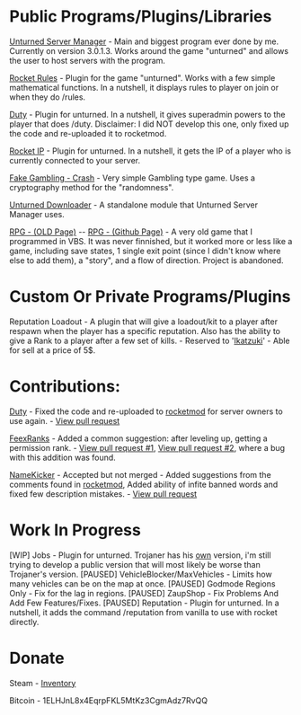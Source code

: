 <h1>Public Programs/Plugins/Libraries</h1>

[Unturned Server Manager](/UnturnedServerManager/) - Main and biggest program ever done by me. Currently on version 3.0.1.3. Works around the game "unturned" and allows the user to host servers with the program.

[Rocket Rules](/Rocket-Rules/) - Plugin for the game "unturned". Works with a few simple mathematical functions. In a nutshell, it displays rules to player on join or when they do /rules.

[Duty](https://github.com/Ev1dentFir3/Duty) - Plugin for unturned. In a nutshell, it gives superadmin powers to the player that does /duty. Disclaimer: I did NOT develop this one, only fixed up the code and re-uploaded it to rocketmod.

[Rocket IP](https://github.com/persiafighter/Rocket-IP) - Plugin for unturned. In a nutshell, it gets the IP of a player who is currently connected to your server.

[Fake Gambling - Crash](https://github.com/persiafighter/FakeGambling-Crash) - Very simple Gambling type game. Uses a cryptography method for the "randomness".

[Unturned Downloader](https://github.com/persiafighter/unturned-downloader) - A standalone module that Unturned Server Manager uses.

[RPG - (OLD Page)](http://rpg-v2.boards.net/) -- [RPG - (Github Page)](https://github.com/persiafighter/RPG) - A very old game that I programmed in VBS. It was never finnished, but it worked more or less like a game, including save states, 1 single exit point (since I didn't know where else to add them), a "story", and a flow of direction. Project is abandoned.

<h1>Custom Or Private Programs/Plugins</h1>

Reputation Loadout - A plugin that will give a loadout/kit to a player after respawn when the player has a specific reputation. Also has the ability to give a Rank to a player after a few set of kills. - Reserved to '[Ikatzuki](http://steamcommunity.com/id/Ikatzuki1/)' - Able for sell at a price of 5$.

<h1>Contributions:</h1>

[Duty](https://github.com/Ev1dentFir3/Duty) - Fixed the code and re-uploaded to [rocketmod](https://dev.rocketmod.net/plugins/duty-revived/) for server owners to use again. - [View pull request](https://github.com/Ev1dentFir3/Duty/pull/3)

[FeexRanks](https://github.com/Freenex1911/FeexRanks) - Added a common suggestion: after leveling up, getting a permission rank. - [View pull request #1](https://github.com/Freenex1911/FeexRanks/pull/2), [View pull request #2](https://github.com/Freenex1911/FeexRanks/pull/5), where a bug with this addition was found.

[NameKicker](https://github.com/Teyhota/NameKicker) - Accepted but not merged - Added suggestions from the comments found in [rocketmod](https://dev.rocketmod.net/plugins/namekicker/), Added ability of infite banned words and fixed few description mistakes. - [View pull request](https://github.com/Teyhota/NameKicker/pull/1)

<h1>Work In Progress</h1>

[WIP] Jobs - Plugin for unturned. Trojaner has his [own](https://imperialplugins.com/Products/ProductDetails?ProductID=7) version, i'm still trying to develop a public version that will most likely be worse than Trojaner's version.
[PAUSED] VehicleBlocker/MaxVehicles - Limits how many vehicles can be on the map at once.
[PAUSED] Godmode Regions Only - Fix for the lag in regions.
[PAUSED] ZaupShop - Fix Problems And Add Few Features/Fixes.
[PAUSED] Reputation - Plugin for unturned. In a nutshell, it adds the command /reputation from vanilla to use with rocket directly.

<h1>Donate</h1>

Steam - [Inventory](https://steamcommunity.com/tradeoffer/new/?partner=171975117&token=nPB07kkc)

Bitcoin - 1ELHJnL8x4EqrpFKL5MtKz3CgmAdz7RvQQ

